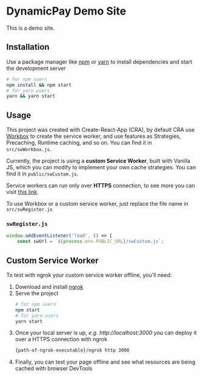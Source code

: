 # DynamicPay Demo Site

This is a demo site.

## Installation

Use a package manager like [npm](https://www.npmjs.com/get-npm) or [yarn](https://classic.yarnpkg.com/en/docs/install/) to install dependencies and start the development server

```bash
# for npm users
npm install && npm start
# for yarn users
yarn && yarn start
```

## Usage

This project was created with Create-React-App (CRA), by default CRA use [Workbox](https://developers.google.com/web/tools/workbox) to create the service worker, and use features as Strategies, Precaching, Runtime caching, and so on. You can find it in `src/swWorkbox.js`.

Currently, the project is using a **custom Service Worker**, built with Vanilla JS, which you can modify to implement your own cache strategies. You can find it in `public/swCustom.js`.

Service workers can run only over **HTTPS** connection, to see more you can visit [this link](https://developers.google.com/web/fundamentals/primers/service-workers).

To use Workbox or a custom service worker, just replace the file name in `src/swRegister.js`

### `swRegister.js`

```js
window.addEventListener('load', () => {
    const swUrl = `${process.env.PUBLIC_URL}/swCustom.js`;
```

## Custom Service Worker

To test with ngrok your custom service worker offline, you'll need:

1. Download and install [ngrok](https://ngrok.com/download)
2. Serve the project
      ```bash
      # for npm users
      npm start
      # for yarn users
      yarn start
      ```
3. Once your local server is up, *e.g. http://localhost:3000* you can deploy it over a HTTPS connection with ngrok
      ```bash
      {path-of-ngrok-executable}/ngrok http 3000
      ```
4. Finally, you can test your page offline and see what resources are being cached with browser DevTools